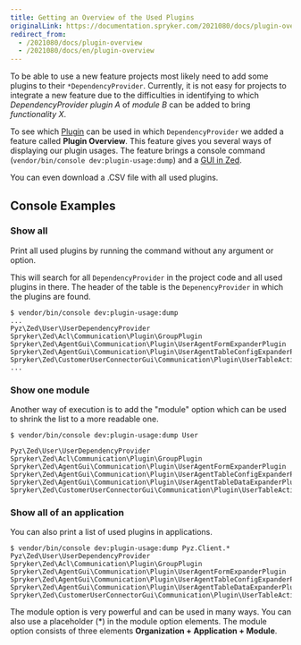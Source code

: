 ```yaml
---
title: Getting an Overview of the Used Plugins
originalLink: https://documentation.spryker.com/2021080/docs/plugin-overview
redirect_from:
  - /2021080/docs/plugin-overview
  - /2021080/docs/en/plugin-overview
---
```


To be able to use a new feature projects most likely need to add some plugins to their `*DependencyProvider`. Currently, it is not easy for projects to integrate a new feature due to the difficulties in identifying to which *DependencyProvider plugin A* of *module B* can be added to bring *functionality X*.

To see which [Plugin](/docs/scos/dev/developer-guides/202001.0/development-guide/back-end/data-manipulation/data-enrichment/implementing-and-using-plugins.html) can be used in which `DependencyProvider` we added a feature called **Plugin Overview**. This feature gives you several ways of displaying our plugin usages. The feature brings a console command (`vendor/bin/console dev:plugin-usage:dump`) and a [GUI in Zed](http://zed.de.suite-nonsplit.local/development/dependency-provider-plugin-usage).

You can even download a .CSV file with all used plugins.

## Console Examples
### Show all
Print all used plugins by running the command without any argument or option.

This will search for all `DependencyProvider` in the project code and all used plugins in there. The header of the table is the `DepenencyProvider` in which the plugins are found.

```
$ vendor/bin/console dev:plugin-usage:dump
...
Pyz\Zed\User\UserDependencyProvider
Spryker\Zed\Acl\Communication\Plugin\GroupPlugin 
Spryker\Zed\AgentGui\Communication\Plugin\UserAgentFormExpanderPlugin  
Spryker\Zed\AgentGui\Communication\Plugin\UserAgentTableConfigExpanderPlugin 
Spryker\Zed\CustomerUserConnectorGui\Communication\Plugin\UserTableActionExpanderPlugin 
...
```

### Show one module
Another way of execution is to add the "module" option which can be used to shrink the list to a more readable one.

```
$ vendor/bin/console dev:plugin-usage:dump User
 
Pyz\Zed\User\UserDependencyProvider  
Spryker\Zed\Acl\Communication\Plugin\GroupPlugin 
Spryker\Zed\AgentGui\Communication\Plugin\UserAgentFormExpanderPlugin
Spryker\Zed\AgentGui\Communication\Plugin\UserAgentTableConfigExpanderPlugin 
Spryker\Zed\AgentGui\Communication\Plugin\UserAgentTableDataExpanderPlugin 
Spryker\Zed\CustomerUserConnectorGui\Communication\Plugin\UserTableActionExpanderPlugin
```

### Show all of an application
You can also print a list of used plugins in applications.

```
$ vendor/bin/console dev:plugin-usage:dump Pyz.Client.*
Pyz\Zed\User\UserDependencyProvider
Spryker\Zed\Acl\Communication\Plugin\GroupPlugin  
Spryker\Zed\AgentGui\Communication\Plugin\UserAgentFormExpanderPlugin  
Spryker\Zed\AgentGui\Communication\Plugin\UserAgentTableConfigExpanderPlugin 
Spryker\Zed\AgentGui\Communication\Plugin\UserAgentTableDataExpanderPlugin
Spryker\Zed\CustomerUserConnectorGui\Communication\Plugin\UserTableActionExpanderPlugin
```

The module option is very powerful and can be used in many ways. You can also use a placeholder (*) in the module option elements. The module option consists of three elements **Organization + Application + Module**.

<!-- Last review date: Feb 11, 2019 by René Klatt, Dmitry Beirak, Anastasija Datsun -->
